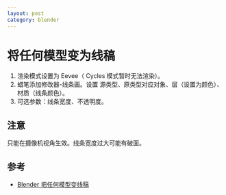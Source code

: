 ```yaml
---
layout: post
category: blender
---
```


# 将任何模型变为线稿

1. 渲染模式设置为 Eevee（ Cycles 模式暂时无法渲染）。
2. 蜡笔添加修改器-线条画。设置 源类型、原类型对应对象、层（设置为颜色）、材质（线条颜色）。
3. 可选参数：线条宽度、不透明度。



## 注意

只能在摄像机视角生效。线条宽度过大可能有破面。



## 参考

- [Blender 把任何模型变线稿](https://www.bilibili.com/video/BV1DN4y1D7KN)